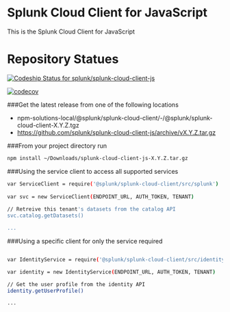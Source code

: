 # Splunk Cloud Client for JavaScript

This is the Splunk Cloud Client for JavaScript

# Repository Statues
[![Codeship Status for splunk/splunk-cloud-client-js](https://app.codeship.com/projects/efc247e0-15d9-0136-51cc-4ecad654e338/status?branch=develop)](https://app.codeship.com/projects/283657)

[![codecov](https://codecov.io/gh/splunk/splunk-cloud-client-js/branch/develop/graph/badge.svg?token=R5kexVYymt)](https://codecov.io/gh/splunk/splunk-cloud-client-js)


###Get the latest release from one of the following locations 
- npm-solutions-local/@splunk/splunk-cloud-client/-/@splunk/splunk-cloud-client-X.Y.Z.tgz
- https://github.com/splunk/splunk-cloud-client-js/archive/vX.Y.Z.tar.gz


###From your project directory run
```sh
npm install ~/Downloads/splunk-cloud-client-js-X.Y.Z.tar.gz 
```

###Using the service client to access all supported services

```sh
var ServiceClient = require('@splunk/splunk-cloud-client/src/splunk')
 
var svc = new ServiceClient(ENDPOINT_URL, AUTH_TOKEN, TENANT)
 
// Retreive this tenant's datasets from the catalog API 
svc.catalog.getDatasets()

...

```

###Using a specific client for only the service required

```sh

var IdentityService = require('@splunk/splunk-cloud-client/src/identity')

var identity = new IdentityService(ENDPOINT_URL, AUTH_TOKEN, TENANT)

// Get the user profile from the identity API
identity.getUserProfile()

...

```
